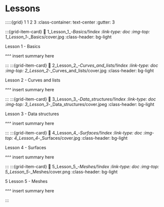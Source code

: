 # Lessons

:::::{grid} 1 1 2 3
:class-container: text-center
:gutter: 3

:::{grid-item-card}
:link: 1_Lesson_1_-_Basics/!index
:link-type: doc
:img-top: 1_Lesson_1_-_Basics/cover.jpg
:class-header: bg-light

Lesson 1 - Basics

^^^
insert summary here

:::
:::{grid-item-card}
:link: 2_Lesson_2_-_Curves_and_lists/!index
:link-type: doc
:img-top: 2_Lesson_2_-_Curves_and_lists/cover.jpg
:class-header: bg-light

Lesson 2 - Curves and lists

^^^
insert summary here

:::
:::{grid-item-card}
:link: 3_Lesson_3_-_Data_structures/!index
:link-type: doc
:img-top: 3_Lesson_3_-_Data_structures/cover.jpeg
:class-header: bg-light

Lesson 3 - Data structures

^^^
insert summary here

:::
:::{grid-item-card}
:link: 4_Lesson_4_-_Surfaces/!index
:link-type: doc
:img-top: 4_Lesson_4_-_Surfaces/cover.jpg
:class-header: bg-light

Lesson 4 - Surfaces

^^^
insert summary here

:::
:::{grid-item-card}
:link: 5_Lesson_5_-_Meshes/!index
:link-type: doc
:img-top: 5_Lesson_5_-_Meshes/cover.png
:class-header: bg-light

5 Lesson 5 - Meshes

^^^
insert summary here

:::

